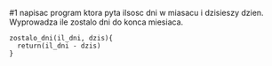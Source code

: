 #1 napisac program ktora pyta ilsosc dni w miasacu i dzisieszy dzien. Wyprowadza ile zostalo dni do konca miesiaca. 
```
zostalo_dni(il_dni, dzis){
  return(il_dni - dzis)
}
```



